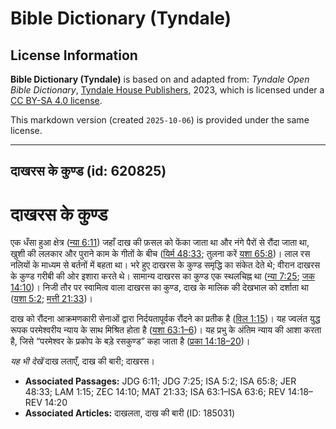 # Bible Dictionary (Tyndale)

## License Information

**Bible Dictionary (Tyndale)** is based on and adapted from: _Tyndale Open Bible Dictionary_, [Tyndale House Publishers](https://tyndaleopenresources.com/), 2023, which is licensed under a [CC BY-SA 4.0 license](https://creativecommons.org/licenses/by-sa/4.0/legalcode.en).

This markdown version (created `2025-10-06`) is provided under the same license.



--------------------------------

## दाखरस के कुण्ड (id: 620825)

दाखरस के कुण्ड
==============

एक धँसा हुआ क्षेत्र ([न्या 6:11](https://ref.ly/Judg6:11)) जहाँ दाख की फ़सल को फेंका जाता था और नंगे पैरों से रौंदा जाता था, खुशी की ललकार और पुराने काम के गीतों के बीच ([यिर्म 48:33](https://ref.ly/Jer48:33); तुलना करें [यशा 65:8](https://ref.ly/Isa65:8))। लाल रस नलियों के माध्यम से बर्तनों में बहता था। भरे हुए दाखरस के कुण्ड समृद्धि का संकेत देते थे; वीरान दाखरस के कुण्ड गरीबी की ओर इशारा करते थे। सामान्य दाखरस का कुण्ड एक स्थलचिह्न था ([न्या 7:25](https://ref.ly/Judg7:25); [जक 14:10](https://ref.ly/Zech14:10))। निजी तौर पर स्वामित्व वाला दाखरस का कुण्ड, दाख के मालिक की देखभाल को दर्शाता था ([यशा 5:2](https://ref.ly/Isa5:2); [मत्ती 21:33](https://ref.ly/Matt21:33))।

दाख को रौंदना आक्रमणकारी सेनाओं द्वारा निर्दयतापूर्वक रौंदने का प्रतीक है ([विल 1:15](https://ref.ly/Lam1:15))। यह ज्वलंत युद्ध रूपक परमेश्वरीय न्याय के साथ मिश्रित होता है ([यशा 63:1–6](https://ref.ly/Isa63:1-Isa63:6))। यह प्रभु के अंतिम न्याय की आशा करता है, जिसे “परमेश्वर के प्रकोप के बड़े रसकुण्ड” कहा जाता है ([प्रका 14:18–20](https://ref.ly/Rev14:18-Rev14:20))।

*यह भी देखें* दाख लताएँ, दाख की बारी; दाखरस।

* **Associated Passages:** JDG 6:11; JDG 7:25; ISA 5:2; ISA 65:8; JER 48:33; LAM 1:15; ZEC 14:10; MAT 21:33; ISA 63:1–ISA 63:6; REV 14:18–REV 14:20
* **Associated Articles:** दाखलता, दाख की बारी  (ID: 185031)

